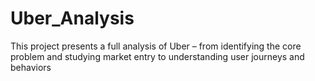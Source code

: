 # Uber_Analysis
This project presents a full analysis of Uber – from identifying the core problem and studying market entry to understanding user journeys and behaviors
